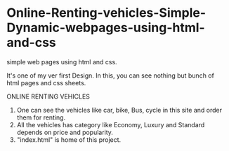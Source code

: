 # Online-Renting-vehicles-Simple-Dynamic-webpages-using-html-and-css
simple web pages using html and css.

It's one of my ver first Design. In this, you can see nothing but bunch of html pages and css sheets.

ONLINE RENTING VEHICLES

 1. One can see the vehicles like car, bike, Bus, cycle in this site and order them for renting.
 2. All the vehicles has category like Economy, Luxury and Standard depends on price and popularity.
 3. "index.html" is home of this project.
